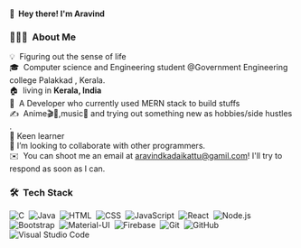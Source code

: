 

#### 👋 &nbsp;Hey there!  I'm Aravind 
<!-- ## 👋 &nbsp;Hey there! I'm Aditya -->

### <h3>👨🏻‍💻 &nbsp;About Me

💡 &nbsp;Figuring out the sense of life \
🎓 &nbsp;Computer science and Engineering student @Government Engineering college Palakkad , Kerala.\
🏠 &nbsp;living in **Kerala, India** \
🌱 &nbsp;A Developer who currently used MERN stack to build stuffs \
✍️ &nbsp;Anime🎬️🍿,music🎼 and trying out something new as hobbies/side hustles .\
🥷&nbsp;Keen learner \
👥&nbsp;I’m looking to collaborate with other programmers. \
✉️ &nbsp;You can shoot me an email at aravindkadaikattu@gamil.com! I'll try to respond as soon as I can.



### <h3>🛠 &nbsp;Tech Stack

<p align="center">

![C](https://img.shields.io/badge/-C-05122A?style=flat-square&logo=C&logoColor=A8B9CC)&nbsp;
![Java](https://img.shields.io/badge/-Java-05122A?style=flat-square&logo=Java&logoColor=FFA518)&nbsp;
![HTML](https://img.shields.io/badge/-HTML-05122A?style=flat-square&logo=HTML5)&nbsp;
![CSS](https://img.shields.io/badge/-CSS-05122A?style=flat-square&logo=CSS3&logoColor=1572B6)&nbsp;
![JavaScript](https://img.shields.io/badge/-JavaScript-05122A?style=flat-square&logo=javascript)&nbsp;
![React](https://img.shields.io/badge/-React-05122A?style=flat-square&logo=react)&nbsp;
![Node.js](https://img.shields.io/badge/-Node.js-05122A?style=flat-square&logo=node.js)&nbsp;
![Bootstrap](https://img.shields.io/badge/-Bootstrap-05122A?style=flat-square&logo=bootstrap&logoColor=563D7C)&nbsp;
![Material-UI](https://img.shields.io/badge/-MaterialUI-05122A?style=flat-square&logo=mui&logoColor=3BB0FD)&nbsp;
![Firebase](https://img.shields.io/badge/-Firebase-05122A?style=flat-square&logo=Firebase)&nbsp;
![Git](https://img.shields.io/badge/-Git-05122A?style=flat-square&logo=git)&nbsp;
![GitHub](https://img.shields.io/badge/-GitHub-05122A?style=flat-square&logo=github)&nbsp;
![Visual Studio Code](https://img.shields.io/badge/-Visual%20Studio%20Code-05122A?style=flat-square&logo=visual-studio-code&logoColor=007ACC)&nbsp;

</p>





